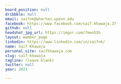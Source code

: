 ```yaml
---
board_position: null
dribbble: null
email: saifnk@wharton.upenn.edu
facebook: https://www.facebook.com/saif.khawaja.37
github: null
headshot_jpg_url: https://imgur.com/7mwo5Sh
layout: member_page
linkedin: https://www.linkedin.com/in/saifnk/
name: Saif Khawaja
personal_site: saifkhawaja.com
slug: saif-khawaja
tagline: (leave blank)
twitter: null
year: 2021

---
```

